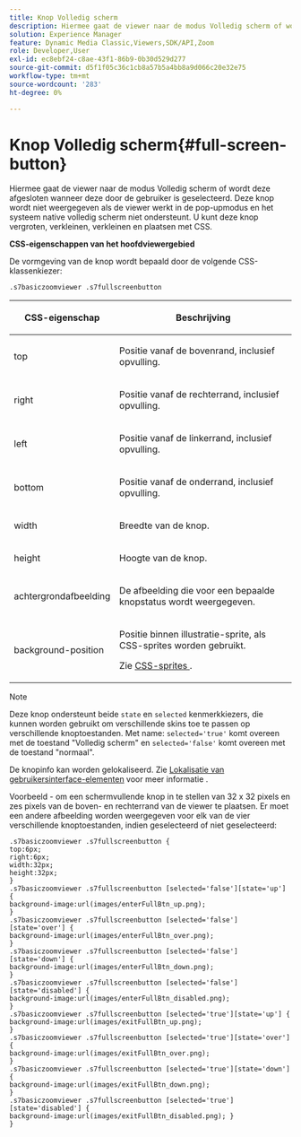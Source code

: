 ```yaml
---
title: Knop Volledig scherm
description: Hiermee gaat de viewer naar de modus Volledig scherm of wordt deze afgesloten wanneer de gebruiker hierop klikt. Deze knop wordt niet weergegeven als de viewer werkt in de pop-upmodus en het systeem native volledig scherm niet ondersteunt. U kunt deze knop vergroten, verkleinen, verkleinen en plaatsen met CSS.
solution: Experience Manager
feature: Dynamic Media Classic,Viewers,SDK/API,Zoom
role: Developer,User
exl-id: ec8ebf24-c8ae-43f1-86b9-0b30d529d277
source-git-commit: d5f1f05c36c1cb8a57b5a4bb8a9d066c20e32e75
workflow-type: tm+mt
source-wordcount: '283'
ht-degree: 0%

---
```


# Knop Volledig scherm{#full-screen-button}

Hiermee gaat de viewer naar de modus Volledig scherm of wordt deze afgesloten wanneer deze door de gebruiker is geselecteerd. Deze knop wordt niet weergegeven als de viewer werkt in de pop-upmodus en het systeem native volledig scherm niet ondersteunt. U kunt deze knop vergroten, verkleinen, verkleinen en plaatsen met CSS.

<!--<a id="section_061E550C1C1D4DB2BD663A898895B38C"></a>-->

**CSS-eigenschappen van het hoofdviewergebied**

De vormgeving van de knop wordt bepaald door de volgende CSS-klassenkiezer:

```
.s7basiczoomviewer .s7fullscreenbutton
```

<table id="table_94EE3F5BBE4547C0B4943471CEE7EDE4"> 
 <thead> 
  <tr> 
   <th colname="col1" class="entry"> <p> CSS-eigenschap </p> </th> 
   <th colname="col2" class="entry"> <p>Beschrijving </p> </th> 
  </tr> 
 </thead>
 <tbody> 
  <tr> 
   <td colname="col1"> <p> <span class="codeph"> top </span> </p> </td> 
   <td colname="col2"> <p>Positie vanaf de bovenrand, inclusief opvulling. </p> </td> 
  </tr> 
  <tr> 
   <td colname="col1"> <p> <span class="codeph"> right </span> </p> </td> 
   <td colname="col2"> <p>Positie vanaf de rechterrand, inclusief opvulling. </p> </td> 
  </tr> 
  <tr> 
   <td colname="col1"> <p> <span class="codeph"> left </span> </p> </td> 
   <td colname="col2"> <p>Positie vanaf de linkerrand, inclusief opvulling. </p> </td> 
  </tr> 
  <tr> 
   <td colname="col1"> <p> <span class="codeph"> bottom </span> </p> </td> 
   <td colname="col2"> <p>Positie vanaf de onderrand, inclusief opvulling. </p> </td> 
  </tr> 
  <tr> 
   <td colname="col1"> <p> <span class="codeph"> width </span> </p> </td> 
   <td colname="col2"> <p>Breedte van de knop. </p> </td> 
  </tr> 
  <tr> 
   <td colname="col1"> <p> <span class="codeph"> height </span> </p> </td> 
   <td colname="col2"> <p>Hoogte van de knop. </p> </td> 
  </tr> 
  <tr> 
   <td colname="col1"> <p> <span class="codeph"> achtergrondafbeelding </span> </p> </td> 
   <td colname="col2"> <p>De afbeelding die voor een bepaalde knopstatus wordt weergegeven. </p> </td> 
  </tr> 
  <tr> 
   <td colname="col1"> <p> <span class="codeph"> background-position </span> </p> </td> 
   <td colname="col2"> <p> Positie binnen illustratie-sprite, als CSS-sprites worden gebruikt. </p> <p>Zie <a href="../../../c-html5-s7-aem-asset-viewers/c-html5-20-basic-zoom-viewer-about/c-html5-20-basic-zoom-viewer-customizingviewer/c-html5-20-basic-zoom-viewer-customizingviewer.md#section-9b6d8d601cb441d08214dada7bb4eddc" format="dita" scope="local"> CSS-sprites </a>. </p> </td> 
  </tr> 
 </tbody> 
</table>

>[!NOTE]
>
>Deze knop ondersteunt beide `state` en `selected` kenmerkkiezers, die kunnen worden gebruikt om verschillende skins toe te passen op verschillende knoptoestanden. Met name: `selected='true'` komt overeen met de toestand &quot;Volledig scherm&quot; en `selected='false'` komt overeen met de toestand &quot;normaal&quot;.

De knopinfo kan worden gelokaliseerd. Zie [Lokalisatie van gebruikersinterface-elementen](../../../c-html5-s7-aem-asset-viewers/c-html5-20-basic-zoom-viewer-about/c-html5-20-basic-zoom-viewer-localization.md#concept-cbfc39344c494eb7b9f6a272cff0cc74) voor meer informatie .

Voorbeeld - om een schermvullende knop in te stellen van 32 x 32 pixels en zes pixels van de boven- en rechterrand van de viewer te plaatsen. Er moet een andere afbeelding worden weergegeven voor elk van de vier verschillende knoptoestanden, indien geselecteerd of niet geselecteerd:

```
.s7basiczoomviewer .s7fullscreenbutton { 
top:6px; 
right:6px; 
width:32px; 
height:32px; 
} 
.s7basiczoomviewer .s7fullscreenbutton [selected='false'][state='up'] { 
background-image:url(images/enterFullBtn_up.png); 
} 
.s7basiczoomviewer .s7fullscreenbutton [selected='false'][state='over'] {  
background-image:url(images/enterFullBtn_over.png); 
} 
.s7basiczoomviewer .s7fullscreenbutton [selected='false'][state='down'] {  
background-image:url(images/enterFullBtn_down.png); 
} 
.s7basiczoomviewer .s7fullscreenbutton [selected='false'][state='disabled'] { 
background-image:url(images/enterFullBtn_disabled.png); 
} 
.s7basiczoomviewer .s7fullscreenbutton [selected='true'][state='up'] {  
background-image:url(images/exitFullBtn_up.png); 
} 
.s7basiczoomviewer .s7fullscreenbutton [selected='true'][state='over'] {  
background-image:url(images/exitFullBtn_over.png); 
} 
.s7basiczoomviewer .s7fullscreenbutton [selected='true'][state='down'] {  
background-image:url(images/exitFullBtn_down.png); 
} 
.s7basiczoomviewer .s7fullscreenbutton [selected='true'][state='disabled'] {  
background-image:url(images/exitFullBtn_disabled.png); } 
}
```
